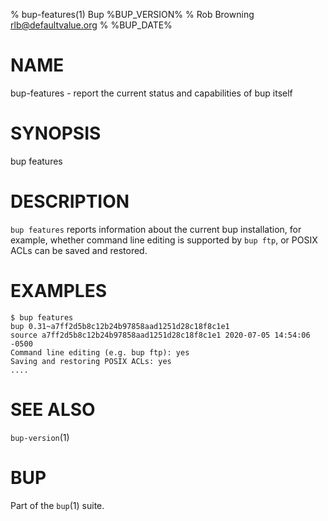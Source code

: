 % bup-features(1) Bup %BUP_VERSION%
% Rob Browning <rlb@defaultvalue.org>
% %BUP_DATE%

# NAME

bup-features - report the current status and capabilities of bup itself

# SYNOPSIS

bup features

# DESCRIPTION

`bup features` reports information about the current bup installation,
for example, whether command line editing is supported by `bup ftp`,
or POSIX ACLs can be saved and restored.

# EXAMPLES

    $ bup features
    bup 0.31~a7ff2d5b8c12b24b97858aad1251d28c18f8c1e1
    source a7ff2d5b8c12b24b97858aad1251d28c18f8c1e1 2020-07-05 14:54:06 -0500
    Command line editing (e.g. bup ftp): yes
    Saving and restoring POSIX ACLs: yes
    ....

# SEE ALSO

`bup-version`(1)

# BUP

Part of the `bup`(1) suite.

